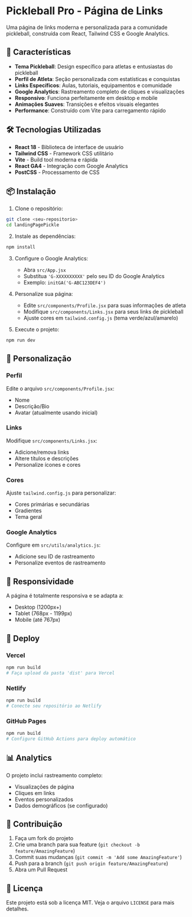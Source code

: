 # Pickleball Pro - Página de Links

Uma página de links moderna e personalizada para a comunidade pickleball, construída com React, Tailwind CSS e Google Analytics.

## 🚀 Características

- **Tema Pickleball**: Design específico para atletas e entusiastas do pickleball
- **Perfil de Atleta**: Seção personalizada com estatísticas e conquistas
- **Links Específicos**: Aulas, tutoriais, equipamentos e comunidade
- **Google Analytics**: Rastreamento completo de cliques e visualizações
- **Responsivo**: Funciona perfeitamente em desktop e mobile
- **Animações Suaves**: Transições e efeitos visuais elegantes
- **Performance**: Construído com Vite para carregamento rápido

## 🛠️ Tecnologias Utilizadas

- **React 18** - Biblioteca de interface de usuário
- **Tailwind CSS** - Framework CSS utilitário
- **Vite** - Build tool moderna e rápida
- **React GA4** - Integração com Google Analytics
- **PostCSS** - Processamento de CSS

## 📦 Instalação

1. Clone o repositório:
```bash
git clone <seu-repositorio>
cd landingPagePickle
```

2. Instale as dependências:
```bash
npm install
```

3. Configure o Google Analytics:
   - Abra `src/App.jsx`
   - Substitua `'G-XXXXXXXXXX'` pelo seu ID do Google Analytics
   - Exemplo: `initGA('G-ABC123DEF4')`

4. Personalize sua página:
   - Edite `src/components/Profile.jsx` para suas informações de atleta
   - Modifique `src/components/Links.jsx` para seus links de pickleball
   - Ajuste cores em `tailwind.config.js` (tema verde/azul/amarelo)

5. Execute o projeto:
```bash
npm run dev
```

## 🎨 Personalização

### Perfil
Edite o arquivo `src/components/Profile.jsx`:
- Nome
- Descrição/Bio
- Avatar (atualmente usando inicial)

### Links
Modifique `src/components/Links.jsx`:
- Adicione/remova links
- Altere títulos e descrições
- Personalize ícones e cores

### Cores
Ajuste `tailwind.config.js` para personalizar:
- Cores primárias e secundárias
- Gradientes
- Tema geral

### Google Analytics
Configure em `src/utils/analytics.js`:
- Adicione seu ID de rastreamento
- Personalize eventos de rastreamento

## 📱 Responsividade

A página é totalmente responsiva e se adapta a:
- Desktop (1200px+)
- Tablet (768px - 1199px)
- Mobile (até 767px)

## 🚀 Deploy

### Vercel
```bash
npm run build
# Faça upload da pasta 'dist' para Vercel
```

### Netlify
```bash
npm run build
# Conecte seu repositório ao Netlify
```

### GitHub Pages
```bash
npm run build
# Configure GitHub Actions para deploy automático
```

## 📊 Analytics

O projeto inclui rastreamento completo:
- Visualizações de página
- Cliques em links
- Eventos personalizados
- Dados demográficos (se configurado)

## 🤝 Contribuição

1. Faça um fork do projeto
2. Crie uma branch para sua feature (`git checkout -b feature/AmazingFeature`)
3. Commit suas mudanças (`git commit -m 'Add some AmazingFeature'`)
4. Push para a branch (`git push origin feature/AmazingFeature`)
5. Abra um Pull Request

## 📄 Licença

Este projeto está sob a licença MIT. Veja o arquivo `LICENSE` para mais detalhes.


